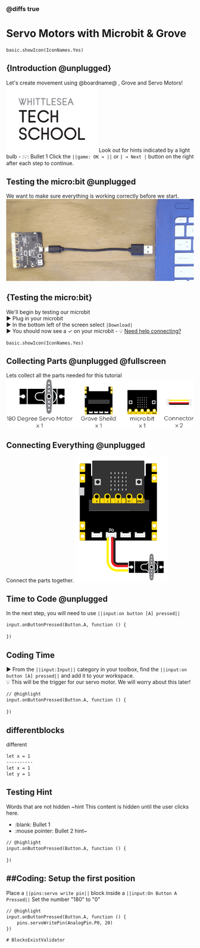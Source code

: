 ### @diffs true

# Servo Motors with Microbit & Grove
```template
basic.showIcon(IconNames.Yes)
```
## {Introduction @unplugged}
Let's create movement using @boardname@ , Grove and Servo Motors!
![WTS Logo](https://raw.githubusercontent.com/CarlTS/microbit-grove/master/assets/WTSLogo.png)
Look out for hints indicated by a light bulb - :💡: Bullet 1
Click the ``||game: OK ➔ ||`` or ``| ➔ Next |`` button on the right after each step to continue.

## Testing the micro:bit @unplugged
We want to make sure everything is working correctly before we start.
![Plugging in microbit](https://raw.githubusercontent.com/CarlTS/microbit-grove/master/assets/microbitplugin.gif)   


## {Testing the micro:bit}
We'll begin by testing our microbit   
► Plug in your microbit   
► In the bottom left of the screen select  ``|Download|``  
► You should now see a ✓ on your microbit  -  💡 [Need help connecting?](https://www.youtube.com/watch?v=qSjMDG84bMY)

```blocks
basic.showIcon(IconNames.Yes)
```

## Collecting Parts @unplugged @fullscreen
Lets collect all the parts needed for this tutorial
![GroveShield,Servo,Microbit,Cable](https://raw.githubusercontent.com/CarlTS/grove-sensor-tutorial/master/images/GroveSensors/ServoMotor.png)

## Connecting Everything @unplugged
Connect the parts together.
![Servo to Grove in P0/P14, microbit into the Grove Shield](https://raw.githubusercontent.com/CarlTS/grove-sensor-tutorial/master/images/GroveServoAssembled.png)

## Time to Code @unplugged
In the next step, you will need to use ``||input:on button [A] pressed||``
```blocks
input.onButtonPressed(Button.A, function () {
	
})
```

## Coding Time 
► From the ``||input:Input||`` category in your toolbox, find the ``||input:on button [A] pressed||`` and add it to your workspace.  
💡 This will be the trigger for our servo motor. We will worry about this later!

```blocks
// @highlight
input.onButtonPressed(Button.A, function () {
	
})
```

## differentblocks
different
```diffblocks
let x = 1
----------
let x = 1
let y = 1
```

## Testing Hint
Words that are not hidden
~hint This content is hidden until the user clicks here.
  - :blank: Bullet 1
  - :mouse pointer: Bullet 2
hint~

```blocks
// @highlight
input.onButtonPressed(Button.A, function () {
	
})
```


##Coding: Setup the first position
------------------
Place a ``||pins:servo write pin||`` block inside a ``||input:On Button A Pressed||``
Set the number "180" to "0"
```blocks
// @highlight
input.onButtonPressed(Button.A, function () {
    pins.servoWritePin(AnalogPin.P0, 20)
})
```




```validation.global
# BlocksExistValidator
```